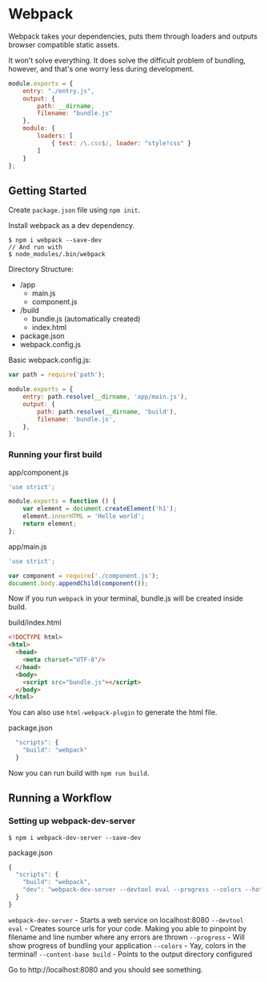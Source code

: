 # Webpack

Webpack takes your dependencies, puts them through loaders and outputs browser
compatible static assets.

It won't solve everything. It does solve the difficult problem of bundling,
however, and that's one worry less during development.

```javascript
module.exports = {
    entry: "./entry.js",
    output: {
        path: __dirname,
        filename: "bundle.js"
    },
    module: {
        loaders: [
            { test: /\.css$/, loader: "style!css" }
        ]
    }
};
```

## Getting Started

Create `package.json` file using `npm init`.

Install webpack as a dev dependency.

```
$ npm i webpack --save-dev
// And run with
$ node_modules/.bin/webpack
```

Directory Structure:

* /app
  * main.js
  * component.js
* /build
  * bundle.js (automatically created)
  * index.html
* package.json
* webpack.config.js

Basic webpack.config.js:

```javascript
var path = require('path');

module.exports = {
    entry: path.resolve(__dirname, 'app/main.js'),
    output: {
        path: path.resolve(__dirname, 'build'),
        filename: 'bundle.js',
    },
};
```

### Running your first build

app/component.js

```javascript
'use strict';

module.exports = function () {
    var element = document.createElement('h1');
    element.innerHTML = 'Hello world';
    return element;
};
```

app/main.js

```javascript
'use strict';

var component = require('./component.js');
document.body.appendChild(component());
```

Now if you run `webpack` in your terminal, bundle.js will be created inside build.

build/index.html

```html
<!DOCTYPE html>
<html>
  <head>
    <meta charset="UTF-8"/>
  </head>
  <body>
    <script src="bundle.js"></script>
  </body>
</html>
```

You can also use `html-webpack-plugin` to generate the html file.

package.json

```javascript
  "scripts": {
    "build": "webpack"
  }
```

Now you can run build with `npm run build`.

## Running a Workflow

### Setting up webpack-dev-server

```
$ npm i webpack-dev-server --save-dev
```

package.json

```javascript
{
  "scripts": {
    "build": "webpack",
    "dev": "webpack-dev-server --devtool eval --progress --colors --hot --content-base build"
  }
}
```

`webpack-dev-server` - Starts a web service on localhost:8080
`--devtool eval` - Creates source urls for your code. Making you able to pinpoint by filename and line number where any errors are thrown
`--progress` - Will show progress of bundling your application
`--colors` - Yay, colors in the terminal!
`--content-base build` - Points to the output directory configured

Go to http://localhost:8080 and you should see something.
